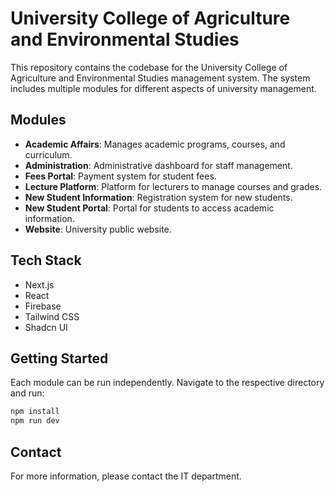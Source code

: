 # University College of Agriculture and Environmental Studies

This repository contains the codebase for the University College of Agriculture and Environmental Studies management system. The system includes multiple modules for different aspects of university management.

## Modules

- **Academic Affairs**: Manages academic programs, courses, and curriculum.
- **Administration**: Administrative dashboard for staff management.
- **Fees Portal**: Payment system for student fees.
- **Lecture Platform**: Platform for lecturers to manage courses and grades.
- **New Student Information**: Registration system for new students.
- **New Student Portal**: Portal for students to access academic information.
- **Website**: University public website.

## Tech Stack

- Next.js
- React
- Firebase
- Tailwind CSS
- Shadcn UI

## Getting Started

Each module can be run independently. Navigate to the respective directory and run:

```bash
npm install
npm run dev
```

## Contact

For more information, please contact the IT department. 